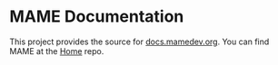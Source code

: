 MAME Documentation
==================

This project provides the source for [docs.mamedev.org](http://docs.mamedev.org/). You can find MAME at the [Home](https://github.com/mamedev/mame) repo.
